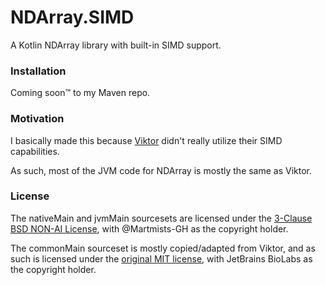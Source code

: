 # NDArray.SIMD

A Kotlin NDArray library with built-in SIMD support.

### Installation

Coming soon:tm: to my Maven repo.

### Motivation

I basically made this because [Viktor](https://github.com/JetBrains-Research/viktor) didn't really utilize their SIMD capabilities.

As such, most of the JVM code for NDArray is mostly the same as Viktor.

### License

The nativeMain and jvmMain sourcesets are licensed under the [3-Clause BSD NON-AI License](https://github.com/non-ai-licenses/non-ai-licenses/blob/main/NON-AI-BSD3), with @Martmists-GH as the copyright holder.

The commonMain sourceset is mostly copied/adapted from Viktor, and as such is licensed under the [original MIT license](https://github.com/JetBrains-Research/viktor/blob/master/LICENSE), with JetBrains BioLabs as the copyright holder.
